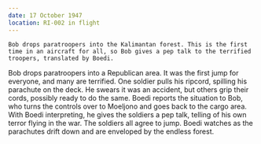 ```yaml
---
date: 17 October 1947
location: RI-002 in flight
---
```


```treatment
Bob drops paratroopers into the Kalimantan forest. This is the first time in an aircraft for all, so Bob gives a pep talk to the terrified troopers, translated by Boedi. 
```

Bob drops paratroopers into a Republican area. It was the first jump for
everyone, and many are terrified. One soldier pulls his ripcord,
spilling his parachute on the deck. He swears it was an accident, but
others grip their cords, possibly ready to do the same. Boedi reports
the situation to Bob, who turns the controls over to Moeljono and goes
back to the cargo area. With Boedi interpreting, he gives the soldiers a
pep talk, telling of his own terror flying in the war. The soldiers all
agree to jump. Boedi watches as the parachutes drift down and are
enveloped by the endless forest.